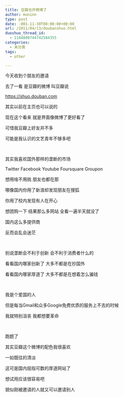 ```yaml
---
title: 豆瓣也开微博了
author: muninn
type: post
date: -001-11-30T00:00:00+00:00
url: /2011/04/13/doubanshuo.html
duoshuo_thread_id:
  - 1184800744742584355
categories:
  - 未分类
tags:
  - other

---
```

今天收到个朋友的邀请

去了一看 是豆瓣的微博 叫豆瓣说

<https://shuo.douban.com>

其实以前在主页也可以说的

现在这个看来 就是界面像微博了更好看了

可惜我豆瓣上好友并不多

可能是我认识的文艺青年不够多吧

&#160;

其实我喜欢国外那样的垄断的市场

Twitter Facebook Youtube Foursquare Groupon

想用啥不用挑 朋友也都在那

哪像国内你用了新浪却发现朋友在搜狐

你用了校内发现有人在开心

想团购一下 结果那么多网站 全看一遍半天就没了

国内这么多提供商

反而会乱会迷茫

&#160;

别说垄断会不利于创新 会不利于消费者什么的

看看国内哪家创新了 大多不都是在抄国外

看看国内哪家厚道了 大多不都是在想着怎么骗钱

&#160;

我是个爱国的人

但是每当Gmail和众多Google免费优质的服务上不去的时候

我就特别沮丧 我都想要革命

&#160;

跑题了

其实豆瓣这个微博的配色我很喜欢

一如既往的清淡

这可是国内屈指可数的厚道网站了

想试用应该很容易吧

貌似刚被邀请的人就又可以邀请别人